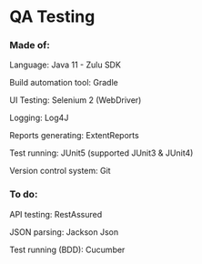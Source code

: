 # QA Testing 

### Made of:

Language: Java 11 - Zulu SDK

Build automation tool: Gradle

UI Testing: Selenium 2 (WebDriver)

Logging: Log4J

Reports generating: ExtentReports

Test running: JUnit5 (supported JUnit3 & JUnit4)

Version control system: Git

### To do:

API testing: RestAssured

JSON parsing: Jackson Json

Test running (BDD): Cucumber
